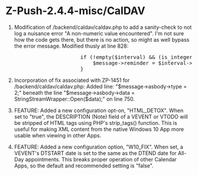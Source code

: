 # Z-Push-2.4.4-misc/CalDAV

1) Modification of /backend/caldav/caldav.php to add a sanity-check to not log a nuisance error "A non-numeric value encountered".
I'm not sure how the code gets there, but there is no action, so might as well bypass the error message.  Modified thusly at line 828:
<pre>
 						if (!empty($interval) && (is_integer($interval))) {
                        	$message->reminder = $interval->format("%i") + $interval->format("%h") * 60 + $interval->format("%a") * 60 * 24;
						}
</pre>

2) Incorporation of fix associated with ZP-1451 for /backend/caldav/caldav.php:
Added line: "$message->asbody->type = 2;" beneath the line "$message->asbody->data = StringStreamWrapper::Open($data);" on line 750.

3) FEATURE: Added a new configuration opt-on, "HTML_DETOX".  When set to "true", the DESCRIPTION (Note) field of a VEVENT or VTODO will
be stripped of HTML tags using PHP's strip_tags() function.  This is useful for making XML content from the native Windows 10 App more usable when viewing in other
Apps.

4) FEATURE: Added a new configuration option, "W10_FIX".  When set, a VEVENT's DTSTART date is set to the same as the DTEND date for
All-Day appointments.  This breaks proper operation of other Calendar Apps, so the default and recommended setting is "false".

